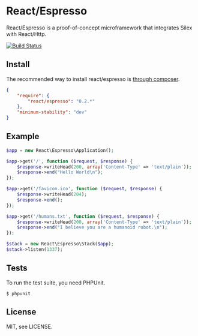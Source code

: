 # React/Espresso

React/Espresso is a proof-of-concept microframework that integrates Silex with
React/Http.

[![Build Status](https://secure.travis-ci.org/reactphp/espresso.png?branch=master)](http://travis-ci.org/reactphp/espresso)

## Install

The recommended way to install react/espresso is [through
composer](http://getcomposer.org).

```JSON
{
    "require": {
        "react/espresso": "0.2.*"
    },
    "minimum-stability": "dev"
}
```

## Example

```php
$app = new React\Espresso\Application();

$app->get('/', function ($request, $response) {
    $response->writeHead(200, array('Content-Type' => 'text/plain'));
    $response->end("Hello World\n");
});

$app->get('/favicon.ico', function ($request, $response) {
    $response->writeHead(204);
    $response->end();
});

$app->get('/humans.txt', function ($request, $response) {
    $response->writeHead(200, array('Content-Type' => 'text/plain'));
    $response->end("I believe you are a humanoid robot.\n");
});

$stack = new React\Espresso\Stack($app);
$stack->listen(1337);
```

## Tests

To run the test suite, you need PHPUnit.

    $ phpunit

## License

MIT, see LICENSE.
